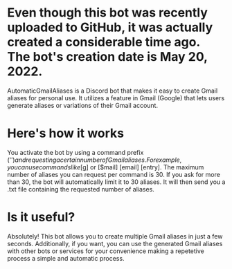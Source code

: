 # Even though this bot was recently uploaded to GitHub, it was actually created a considerable time ago. The bot's creation date is May 20, 2022.

AutomaticGmailAliases is a Discord bot that makes it easy to create Gmail aliases for personal use. It utilizes a feature in Gmail (Google) that lets users generate aliases or variations of their Gmail account.

# Here's how it works
You activate the bot by using a command prefix ('$') and requesting a certain number of Gmail aliases. For example, you can use commands like [$g] or [$mail] [email] [entry]. The maximum number of aliases you can request per command is 30. If you ask for more than 30, the bot will automatically limit it to 30 aliases. It will then send you a .txt file containing the requested number of aliases.

# Is it useful?
Absolutely! This bot allows you to create multiple Gmail aliases in just a few seconds. Additionally, if you want, you can use the generated Gmail aliases with other bots or services for your convenience making a repetetive process a simple and automatic process.
